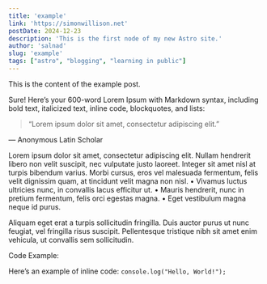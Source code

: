 ```yaml
---
title: 'example'
link: 'https://simonwillison.net'
postDate: 2024-12-23
description: 'This is the first node of my new Astro site.'
author: 'salnad'
slug: 'example'
tags: ["astro", "blogging", "learning in public"]
---
```


This is the content of the example post.

Sure! Here’s your 600-word Lorem Ipsum with Markdown syntax, including bold text, italicized text, inline code, blockquotes, and lists:
> “Lorem ipsum dolor sit amet, consectetur adipiscing elit.”

— Anonymous Latin Scholar

Lorem ipsum dolor sit amet, consectetur adipiscing elit. Nullam hendrerit libero non velit suscipit, nec vulputate justo laoreet. Integer sit amet nisl at turpis bibendum varius. Morbi cursus, eros vel malesuada fermentum, felis velit dignissim quam, at tincidunt velit magna non nisl.
	•	Vivamus luctus ultricies nunc, in convallis lacus efficitur ut.
	•	Mauris hendrerit, nunc in pretium fermentum, felis orci egestas magna.
	•	Eget vestibulum magna neque id purus.

Aliquam eget erat a turpis sollicitudin fringilla. Duis auctor purus ut nunc feugiat, vel fringilla risus suscipit. Pellentesque tristique nibh sit amet enim vehicula, ut convallis sem sollicitudin.

Code Example:

Here’s an example of inline code:
`console.log("Hello, World!");`